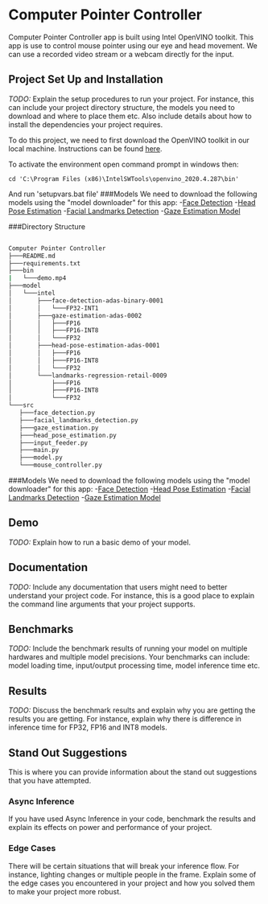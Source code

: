# Computer Pointer Controller
Computer Pointer Controller app is built using Intel OpenVINO toolkit. This app is use to control mouse pointer using our eye and head movement. We can use a recorded video stream or a webcam directly for the input.

## Project Set Up and Installation
*TODO:* Explain the setup procedures to run your project. For instance, this can include your project directory structure, the models you need to download and where to place them etc. Also include details about how to install the dependencies your project requires.

To do this project, we need to first download the OpenVINO toolkit in our local machine. Instructions can be found [here](https://docs.openvinotoolkit.org/latest/index.html).

To activate the environment open command prompt in windows then:
```
cd 'C:\Program Files (x86)\IntelSWTools\openvino_2020.4.287\bin'
```

And run 'setupvars.bat file'
###Models
We need to download the following models using the "model downloader" for this app:
-[Face Detection](https://docs.openvinotoolkit.org/latest/omz_models_intel_face_detection_adas_binary_0001_description_face_detection_adas_binary_0001.html)
-[Head Pose Estimation](https://docs.openvinotoolkit.org/latest/omz_models_intel_head_pose_estimation_adas_0001_description_head_pose_estimation_adas_0001.html) 
-[Facial Landmarks Detection](https://docs.openvinotoolkit.org/latest/omz_models_intel_landmarks_regression_retail_0009_description_landmarks_regression_retail_0009.html)
-[Gaze Estimation Model](https://docs.openvinotoolkit.org/latest/omz_models_intel_gaze_estimation_adas_0002_description_gaze_estimation_adas_0002.html)

###Directory Structure

 ```bash

Computer Pointer Controller
├───README.md
├───requirements.txt
├───bin
|   └───demo.mp4
├───model
│   └───intel
│       ├───face-detection-adas-binary-0001
│       │   └───FP32-INT1
│       ├───gaze-estimation-adas-0002
│       │   ├───FP16
│       │   ├───FP16-INT8
│       │   └───FP32
│       ├───head-pose-estimation-adas-0001
│       │   ├───FP16
│       │   ├───FP16-INT8
│       │   └───FP32
│       └───landmarks-regression-retail-0009
│           ├───FP16
│           ├───FP16-INT8
│           └───FP32
└───src
    ├───face_detection.py
    ├───facial_landmarks_detection.py
    ├───gaze_estimation.py
    ├───head_pose_estimation.py
    ├───input_feeder.py
    ├───main.py
    ├───model.py
    └───mouse_controller.py
```    
###Models
We need to download the following models using the "model downloader" for this app:
-[Face Detection](https://docs.openvinotoolkit.org/latest/omz_models_intel_face_detection_adas_binary_0001_description_face_detection_adas_binary_0001.html)
-[Head Pose Estimation](https://docs.openvinotoolkit.org/latest/omz_models_intel_head_pose_estimation_adas_0001_description_head_pose_estimation_adas_0001.html) 
-[Facial Landmarks Detection](https://docs.openvinotoolkit.org/latest/omz_models_intel_landmarks_regression_retail_0009_description_landmarks_regression_retail_0009.html)
-[Gaze Estimation Model](https://docs.openvinotoolkit.org/latest/omz_models_intel_gaze_estimation_adas_0002_description_gaze_estimation_adas_0002.html)



## Demo
*TODO:* Explain how to run a basic demo of your model.

## Documentation
*TODO:* Include any documentation that users might need to better understand your project code. For instance, this is a good place to explain the command line arguments that your project supports.

## Benchmarks
*TODO:* Include the benchmark results of running your model on multiple hardwares and multiple model precisions. Your benchmarks can include: model loading time, input/output processing time, model inference time etc.

## Results
*TODO:* Discuss the benchmark results and explain why you are getting the results you are getting. For instance, explain why there is difference in inference time for FP32, FP16 and INT8 models.

## Stand Out Suggestions
This is where you can provide information about the stand out suggestions that you have attempted.

### Async Inference
If you have used Async Inference in your code, benchmark the results and explain its effects on power and performance of your project.

### Edge Cases
There will be certain situations that will break your inference flow. For instance, lighting changes or multiple people in the frame. Explain some of the edge cases you encountered in your project and how you solved them to make your project more robust.

